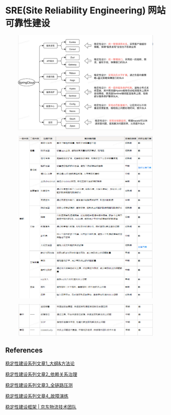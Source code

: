 # SRE(Site Reliability Engineering) 网站可靠性建设

<figure><img src="../../.gitbook/assets/image (1) (1) (1) (1) (1).png" alt=""><figcaption></figcaption></figure>

<figure><img src="../../.gitbook/assets/536b2297541ce987c8bd6632b7f55973.png" alt=""><figcaption></figcaption></figure>

<figure><img src="../../.gitbook/assets/image (7).png" alt=""><figcaption></figcaption></figure>

## References

[稳定性建设系列文章1\_大纲&方法论](https://segmentfault.com/a/1190000041671012)

[稳定性建设系列文章2\_依赖关系治理](https://segmentfault.com/a/1190000041720534)

[稳定性建设系列文章3\_全链路压测](https://segmentfault.com/a/1190000041751358)

[稳定性建设系列文章4\_故障演练](https://segmentfault.com/a/1190000041886081)

[稳定性建设框架 | 京东物流技术团队](https://my.oschina.net/u/4090830/blog/10106419)

